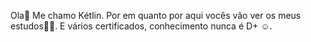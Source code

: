 Ola👋 
Me chamo Kétlin. 
Por em quanto por aqui vocês vão ver os meus estudos✍🏼.
E vários certificados, 
conhecimento nunca é D+ ☺️.
